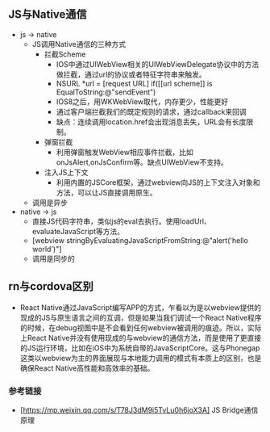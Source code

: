 ## JS与Native通信
  - js -> native
    - JS调用Native通信的三种方式
      - 拦截Scheme
        - IOS中通过UIWebView相关的UIWebViewDelegate协议中的方法做拦截，通过url的协议或者特征字符串来触发。
        - NSURL *url = [request URL] if([[url scheme]] is EqualToString:@"sendEvent")
        - IOS8之后，用WKWebView取代，内存更少，性能更好
        - 通过客户端拦截我们的既定规则的请求，通过callback来回调
        - 缺点：连续调用location.href会出现消息丢失，URL会有长度限制。
      - 弹窗拦截
        - 利用弹窗触发WebView相应事件拦截，比如onJsAlert,onJsConfirm等。缺点UIWebView不支持。
      - 注入JS上下文
        - 利用内置的JSCore框架，通过webview向JS的上下文注入对象和方法，可以让JS直接调用原生。
    - 调用是异步
  - native -> js
    - 直接JS代码字符串，类似js的eval去执行。使用loadUrl、evaluateJavaScript等方法。
    - [webview stringByEvaluatingJavaScriptFromString:@"alert('hello world')"]
    - 调用是同步的

## rn与cordova区别
  - React Native通过JavaScript编写APP的方式，乍看以为是以webview提供的现成的JS与原生语言之间的互调，但是如果当我们调试一个React Native程序的时候，在debug视图中是不会看到任何webview被调用的痕迹。所以，实际上React Native并没有使用现成的与webview的通信方法，而是使用了更直接的JS运行环境，比如在iOS中为系统自带的JavaScriptCore。这与Phonegap这类以webview为主的界面展现与本地能力调用的模式有本质上的区别，也是确保React Native高性能和高效率的基础。


### 参考链接
  - [https://mp.weixin.qq.com/s/T78J3dM9i5TvLu0h6joX3A] JS Bridge通信原理